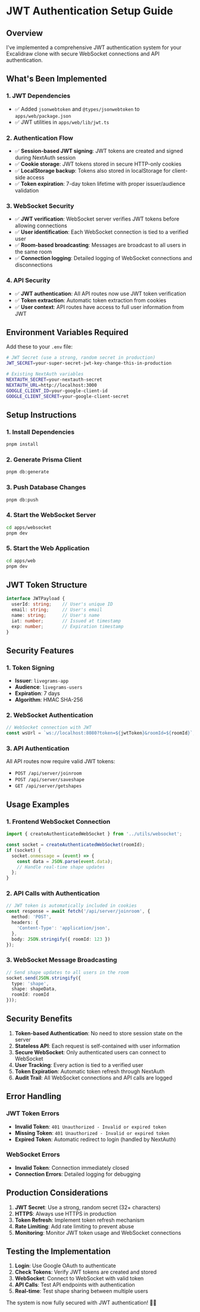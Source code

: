# JWT Authentication Setup Guide

## Overview
I've implemented a comprehensive JWT authentication system for your Excalidraw clone with secure WebSocket connections and API authentication.

## What's Been Implemented

### 1. JWT Dependencies
- ✅ Added `jsonwebtoken` and `@types/jsonwebtoken` to `apps/web/package.json`
- ✅ JWT utilities in `apps/web/lib/jwt.ts`

### 2. Authentication Flow
- ✅ **Session-based JWT signing**: JWT tokens are created and signed during NextAuth session
- ✅ **Cookie storage**: JWT tokens stored in secure HTTP-only cookies
- ✅ **LocalStorage backup**: Tokens also stored in localStorage for client-side access
- ✅ **Token expiration**: 7-day token lifetime with proper issuer/audience validation

### 3. WebSocket Security
- ✅ **JWT verification**: WebSocket server verifies JWT tokens before allowing connections
- ✅ **User identification**: Each WebSocket connection is tied to a verified user
- ✅ **Room-based broadcasting**: Messages are broadcast to all users in the same room
- ✅ **Connection logging**: Detailed logging of WebSocket connections and disconnections

### 4. API Security
- ✅ **JWT authentication**: All API routes now use JWT token verification
- ✅ **Token extraction**: Automatic token extraction from cookies
- ✅ **User context**: API routes have access to full user information from JWT

## Environment Variables Required

Add these to your `.env` file:

```bash
# JWT Secret (use a strong, random secret in production)
JWT_SECRET=your-super-secret-jwt-key-change-this-in-production

# Existing NextAuth variables
NEXTAUTH_SECRET=your-nextauth-secret
NEXTAUTH_URL=http://localhost:3000
GOOGLE_CLIENT_ID=your-google-client-id
GOOGLE_CLIENT_SECRET=your-google-client-secret
```

## Setup Instructions

### 1. Install Dependencies
```bash
pnpm install
```

### 2. Generate Prisma Client
```bash
pnpm db:generate
```

### 3. Push Database Changes
```bash
pnpm db:push
```

### 4. Start the WebSocket Server
```bash
cd apps/websocket
pnpm dev
```

### 5. Start the Web Application
```bash
cd apps/web
pnpm dev
```

## JWT Token Structure

```typescript
interface JWTPayload {
  userId: string;    // User's unique ID
  email: string;     // User's email
  name: string;      // User's name
  iat: number;       // Issued at timestamp
  exp: number;       // Expiration timestamp
}
```

## Security Features

### 1. Token Signing
- **Issuer**: `livegrams-app`
- **Audience**: `livegrams-users`
- **Expiration**: 7 days
- **Algorithm**: HMAC SHA-256

### 2. WebSocket Authentication
```typescript
// WebSocket connection with JWT
const wsUrl = `ws://localhost:8080?token=${jwtToken}&roomId=${roomId}`;
```

### 3. API Authentication
All API routes now require valid JWT tokens:
- `POST /api/server/joinroom`
- `POST /api/server/saveshape`
- `GET /api/server/getshapes`

## Usage Examples

### 1. Frontend WebSocket Connection
```typescript
import { createAuthenticatedWebSocket } from '../utils/websocket';

const socket = createAuthenticatedWebSocket(roomId);
if (socket) {
  socket.onmessage = (event) => {
    const data = JSON.parse(event.data);
    // Handle real-time shape updates
  };
}
```

### 2. API Calls with Authentication
```typescript
// JWT token is automatically included in cookies
const response = await fetch('/api/server/joinroom', {
  method: 'POST',
  headers: {
    'Content-Type': 'application/json',
  },
  body: JSON.stringify({ roomId: 123 })
});
```

### 3. WebSocket Message Broadcasting
```typescript
// Send shape updates to all users in the room
socket.send(JSON.stringify({
  type: 'shape',
  shape: shapeData,
  roomId: roomId
}));
```

## Security Benefits

1. **Token-based Authentication**: No need to store session state on the server
2. **Stateless API**: Each request is self-contained with user information
3. **Secure WebSocket**: Only authenticated users can connect to WebSocket
4. **User Tracking**: Every action is tied to a verified user
5. **Token Expiration**: Automatic token refresh through NextAuth
6. **Audit Trail**: All WebSocket connections and API calls are logged

## Error Handling

### JWT Token Errors
- **Invalid Token**: `401 Unauthorized - Invalid or expired token`
- **Missing Token**: `401 Unauthorized - Invalid or expired token`
- **Expired Token**: Automatic redirect to login (handled by NextAuth)

### WebSocket Errors
- **Invalid Token**: Connection immediately closed
- **Connection Errors**: Detailed logging for debugging

## Production Considerations

1. **JWT Secret**: Use a strong, random secret (32+ characters)
2. **HTTPS**: Always use HTTPS in production
3. **Token Refresh**: Implement token refresh mechanism
4. **Rate Limiting**: Add rate limiting to prevent abuse
5. **Monitoring**: Monitor JWT token usage and WebSocket connections

## Testing the Implementation

1. **Login**: Use Google OAuth to authenticate
2. **Check Tokens**: Verify JWT tokens are created and stored
3. **WebSocket**: Connect to WebSocket with valid token
4. **API Calls**: Test API endpoints with authentication
5. **Real-time**: Test shape sharing between multiple users

The system is now fully secured with JWT authentication! 🔐✨




